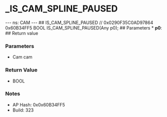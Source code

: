 # _IS_CAM_SPLINE_PAUSED

--- ns: CAM --- ## IS_CAM_SPLINE_PAUSED  // 0x0290F35C0AD97864 0x60B34FF5 BOOL IS_CAM_SPLINE_PAUSED(Any p0);   ## Parameters * **p0**:  ## Return value

### Parameters
* Cam cam

### Return Value
* BOOL

### Notes
* AP Hash: 0x0x60B34FF5
* Build: 323

